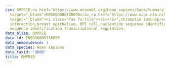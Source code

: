 ```yaml
---
csv: BMPR1B,<a href="https://www.ensembl.org/Homo_sapiens/Gene/Summary?db=core;g=ENSG00000138696"
  target="_blank">ENSG00000138696</a>,<a href="https://www.ncbi.nlm.nih.gov/pubmed/22863008"
  target="_blank"><i class="fas fa-file"></i></a>",chromatin immunoprecipitation assay,direct
  interaction,breast epithelium, BPE cell,nucleotide sequence identification,nucleotide
  sequence identification,transcriptional regulation,
data_alias: BMPR1B
data_id: ENSG00000138696
data_numevidence: 1
data_species: Homo sapiens
data_taxid: '9606'
title: BMPR1B
---
```

